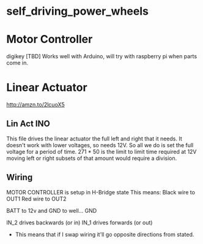 # self_driving_power_wheels

# Motor Controller
digikey [TBD]
Works well with Arduino, will try with raspberry pi when parts come in.

# Linear Actuator
http://amzn.to/2lcuoX5


## Lin Act INO
This file drives the linear actuator the full left and right that it needs.
It doesn't work with lower voltages, so needs 12V. So all we do is set the full voltage for a period of time.
271 * 50 is the limit to limit time required at 12V
moving left or right subsets of that amount would require a division.

## Wiring
MOTOR CONTROLLER is setup in H-Bridge state
This means:
  Black wire to OUT1
  Red wire to OUT2

BATT to 12v and GND to well... GND

IN_2 drives backwards (or in)
IN_1 drives forwards (or out) 
* This means that if I swap wiring it'll go opposite directions from stated.




